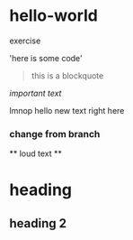 # hello-world
exercise

'here is some code'

> this is a blockquote

*important text*

lmnop hello new text right here


###  change from branch

** loud text **

# heading

## heading 2
